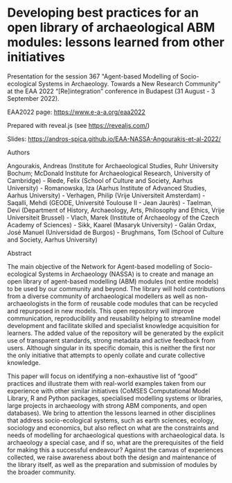 # Developing best practices for an open library of archaeological ABM modules: lessons learned from other initiatives
Presentation for the session 367 "Agent-based Modelling of Socio-ecological Systems in Archaeology. Towards a New Research Community" at the EAA 2022 “[Re]integration” conference in Budapest (31 August - 3 September 2022).

EAA2022 page: https://www.e-a-a.org/eaa2022

Prepared with reveal.js (see https://revealjs.com/)

Slides: https://andros-spica.github.io/EAA-NASSA-Angourakis-et-al-2022/

Authors

Angourakis, Andreas (Institute for Archaeological Studies, Ruhr University Bochum; McDonald Institute for Archaeological Research, University of Cambridge) - Riede, Felix (School of Culture and Society, Aarhus University) - Romanowska, Iza (Aarhus Institute of Advanced Studies, Aarhus University) - Verhagen, Philip (Vrije Universiteit Amsterdam) - Saqalli, Mehdi (GEODE, Université Toulouse II - Jean Jaurès) - Taelman, Devi (Department of History, Archaeology, Arts, Philosophy and Ethics, Vrije Universiteit Brussel) - Vlach, Marek (Institute of Archaeology of the Czech Academy of Sciences) - Sikk, Kaarel (Masaryk University) - Galán Ordax, José Manuel (Universidad de Burgos) - Brughmans, Tom (School of Culture and Society, Aarhus University)

Abstract

The main objective of the Network for Agent-based modelling of Socio-ecological Systems in Archaeology (NASSA) is to create and manage an open library of agent-based modelling (ABM) modules (not entire models) to be used by our community and beyond. The library will hold contributions from a diverse community of archaeological modellers as well as non-archaeologists in the form of reusable code modules that can be recycled and repurposed in new models. This open repository will improve communication, reproducibility and reusability helping to streamline model development and facilitate skilled and specialist knowledge acquisition for learners. The added value of the repository will be generated by the explicit use of transparent standards, strong metadata and active feedback from users. Although singular in its specific domain, this is neither the first nor the only initiative that attempts to openly collate and curate collective knowledge.

This paper will focus on identifying a non-exhaustive list of “good” practices and illustrate them with real-world examples taken from our experience with other similar initiatives (CoMSES Computational Model Library, R and Python packages, specialised modelling systems or libraries, large projects in archaeology with strong ABM components, and open databases). We bring to attention the lessons learned in other disciplines that address socio-ecological systems, such as earth sciences, ecology, sociology and economics, but also reflect on what are the constraints and needs of modelling for archaeological questions with archaeological data. Is archaeology a special case, and if so, what are the prerequisites of the field for making this a successful endeavour? Against the canvas of experiences collected, we raise awareness about both the design and maintenance of the library itself, as well as the preparation and submission of modules by the broader community.
